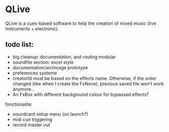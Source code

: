 QLive
=====

QLive is a cues-based software to help the creation of mixed music 
(live instruments + electronic).
  
todo list:
----------
- big cleanup: documentation, and routing modular
- soundfile section: excel style
- documentation/archivage prototype
- preferences systeme
- creatorId must be based on the effects name. Otherwise, if the 
order changed (like when I create the FxNone), previous saved file
won't work anymore...
- An FxBox with different background colour for bypassed effects?

fonctionalite:
- soundcard setup menu (on launch?)
- midi cue triggering 
- record master out

